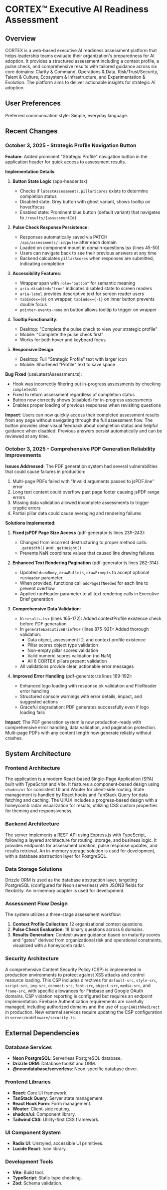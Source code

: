 # CORTEX™ Executive AI Readiness Assessment

## Overview
CORTEX is a web-based executive AI readiness assessment platform that helps leadership teams evaluate their organization's preparedness for AI adoption. It provides a structured assessment including a context profile, a pulse check, and comprehensive results with tailored guidance across six core domains: Clarity & Command, Operations & Data, Risk/Trust/Security, Talent & Culture, Ecosystem & Infrastructure, and Experimentation & Evolution. The platform aims to deliver actionable insights for strategic AI adoption.

## User Preferences
Preferred communication style: Simple, everyday language.

## Recent Changes

### October 3, 2025 - Strategic Profile Navigation Button
**Feature**: Added prominent "Strategic Profile" navigation button in the application header for quick access to assessment results.

**Implementation Details**:
1. **Button State Logic** (app-header.tsx):
   - Checks if `latestAssessment?.pillarScores` exists to determine completion status
   - Disabled state: Grey button with ghost variant, shows tooltip on hover/focus
   - Enabled state: Prominent blue button (default variant) that navigates to `/results/{assessmentId}`

2. **Pulse Check Response Persistence**:
   - Responses automatically saved via PATCH `/api/assessments/:id/pulse` after each domain
   - Loaded on component mount in domain-questions.tsx (lines 45-50)
   - Users can navigate back to see their previous answers at any time
   - Backend calculates `pillarScores` when responses are submitted, indicating completion

3. **Accessibility Features**:
   - Wrapper span with `role="button"` for semantic meaning
   - `aria-disabled="true"` indicates disabled state to screen readers
   - `aria-label` provides descriptive text for screen reader users
   - `tabIndex={0}` on wrapper, `tabIndex={-1}` on inner button prevents double focus
   - `pointer-events-none` on button allows tooltip to trigger on wrapper

4. **Tooltip Functionality**:
   - Desktop: "Complete the pulse check to view your strategic profile"
   - Mobile: "Complete the pulse check first"
   - Works for both hover and keyboard focus

5. **Responsive Design**:
   - Desktop: Full "Strategic Profile" text with larger icon
   - Mobile: Shortened "Profile" text to save space

**Bug Fixed** (useLatestAssessment.ts):
- Hook was incorrectly filtering out in-progress assessments by checking `completedAt`
- Fixed to return assessment regardless of completion status
- Button now correctly shows (disabled) for in-progress assessments
- Enables proper loading of previous responses when revisiting questions

**Impact**: Users can now quickly access their completed assessment results from any page without navigating through the full assessment flow. The button provides clear visual feedback about completion status and helpful guidance when disabled. Previous answers persist automatically and can be reviewed at any time.

### October 3, 2025 - Comprehensive PDF Generation Reliability Improvements
**Issues Addressed**: The PDF generation system had several vulnerabilities that could cause failures in production:
1. Multi-page PDFs failed with "Invalid arguments passed to jsPDF.line" error
2. Long text content could overflow past page footer causing jsPDF range errors
3. Missing data validation allowed incomplete assessments to trigger cryptic errors
4. Partial pillar data could cause averaging and rendering failures

**Solutions Implemented**:

1. **Fixed jsPDF Page Size Access** (pdf-generator.ts lines 239-243):
   - Changed from incorrect destructuring to proper method calls: `.getWidth()` and `.getHeight()`
   - Prevents NaN coordinate values that caused line drawing failures

2. **Enhanced Text Rendering Pagination** (pdf-generator.ts lines 262-314):
   - Updated `drawBody`, `drawBullets`, `drawPrompts` to accept optional `runHeader` parameter
   - When provided, functions call `addPageIfNeeded` for each line to prevent overflow
   - Applied runHeader parameter to all text rendering calls in Executive Brief generation

3. **Comprehensive Data Validation**:
   - In `results.tsx` (lines 165-172): Added contextProfile existence check before PDF generation
   - In `generateExecutiveBriefPDF` (lines 875-921): Added thorough validation:
     - Data object, assessment ID, and context profile existence
     - Pillar scores object type validation
     - Non-empty pillar scores validation
     - Valid numeric scores validation (no NaN)
     - All 6 CORTEX pillars present validation
   - All validations provide clear, actionable error messages

4. **Improved Error Handling** (pdf-generator.ts lines 169-192):
   - Enhanced logo loading with response.ok validation and FileReader error handling
   - Structured console warnings with error details, impact, and suggested actions
   - Graceful degradation: PDF generates successfully even if logo loading fails

**Impact**: The PDF generation system is now production-ready with comprehensive error handling, data validation, and pagination protection. Multi-page PDFs with any content length now generate reliably without crashes.

## System Architecture

### Frontend Architecture
The application is a modern React-based Single-Page Application (SPA) built with TypeScript and Vite. It features a component-based design using `shadcn/ui` for consistent UI and Wouter for client-side routing. State management is handled by React hooks and TanStack Query for data fetching and caching. The UI/UX includes a progress-based design with a honeycomb radar visualization for results, utilizing CSS custom properties for theming and responsiveness.

### Backend Architecture
The server implements a REST API using Express.js with TypeScript, following a layered architecture for routing, storage, and business logic. It provides endpoints for assessment creation, pulse response updates, and results retrieval. An in-memory storage solution is used for development, with a database abstraction layer for PostgreSQL.

### Data Storage Solutions
Drizzle ORM is used as the database abstraction layer, targeting PostgreSQL (configured for Neon serverless) with JSONB fields for flexibility. An in-memory adapter is used for development.

### Assessment Flow Design
The system utilizes a three-stage assessment workflow:
1.  **Context Profile Collection**: 12 organizational context questions.
2.  **Pulse Check Evaluation**: 18 binary questions across 6 domains.
3.  **Results Generation**: Context-aware guidance based on maturity scores and "gates" derived from organizational risk and operational constraints, visualized with a honeycomb radar.

### Security Architecture
A comprehensive Content Security Policy (CSP) is implemented in production environments to protect against XSS attacks and control resource loading. This CSP includes directives for `default-src`, `style-src`, `script-src`, `img-src`, `connect-src`, `font-src`, `object-src`, `media-src`, and `frame-src`, with specific allowances for Firebase and Google OAuth domains. CSP violation reporting is configured but requires an endpoint implementation. Firebase Authentication requirements are carefully managed, including authorized domains and the use of `signInWithRedirect` in production. New external services require updating the CSP configuration in `server/middleware/security.ts`.

## External Dependencies

### Database Services
-   **Neon PostgreSQL**: Serverless PostgreSQL database.
-   **Drizzle ORM**: Database toolkit and ORM.
-   **@neondatabase/serverless**: Neon-specific database driver.

### Frontend Libraries
-   **React**: Core UI framework.
-   **TanStack Query**: Server state management.
-   **React Hook Form**: Form management.
-   **Wouter**: Client-side routing.
-   **shadcn/ui**: Component library.
-   **Tailwind CSS**: Utility-first CSS framework.

### UI Component System
-   **Radix UI**: Unstyled, accessible UI primitives.
-   **Lucide React**: Icon library.

### Development Tools
-   **Vite**: Build tool.
-   **TypeScript**: Static type checking.
-   **Zod**: Schema validation.